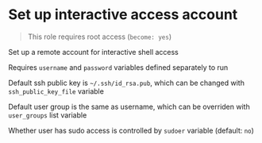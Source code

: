 # Set up interactive access account

> This role requires root access (`become: yes`)

Set up a remote account for interactive shell access

Requires `username` and `password` variables defined separately to run

Default ssh public key is `~/.ssh/id_rsa.pub`, which can be changed with `ssh_public_key_file` variable

Default user group is the same as username, which can be overriden with `user_groups` list variable

Whether user has sudo access is controlled by `sudoer` variable (default: `no`)
